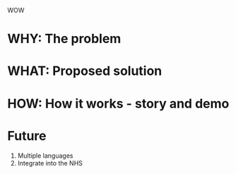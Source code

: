 WOW

# WHY: The problem

# WHAT: Proposed solution

# HOW: How it works - story and demo

# Future

1. Multiple languages
2. Integrate into the NHS